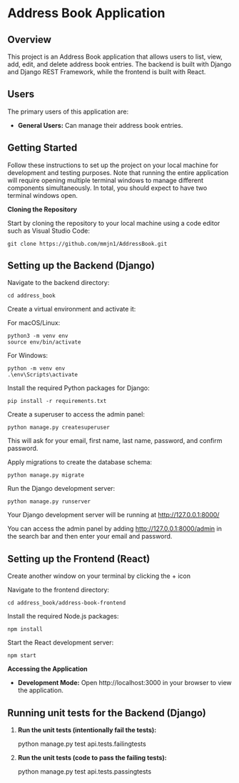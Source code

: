 # Address Book Application

## Overview

This project is an Address Book application that allows users to list, view, add, edit, and delete address book entries. The backend is built with Django and Django REST Framework, while the frontend is built with React.

## Users

The primary users of this application are:
- **General Users:** Can manage their address book entries.

## Getting Started

Follow these instructions to set up the project on your local machine for development and testing purposes. Note that running the entire application will require opening multiple terminal windows to manage different components simultaneously. In total, you should expect to have two terminal windows open.           

**Cloning the Repository**

Start by cloning the repository to your local machine using a code editor such as Visual Studio Code:

    git clone https://github.com/mmjn1/AddressBook.git

## Setting up the Backend (Django)

Navigate to the backend directory:

    cd address_book

Create a virtual environment and activate it:

For macOS/Linux:

    python3 -m venv env
    source env/bin/activate

For Windows:

    python -m venv env
    .\env\Scripts\activate 

Install the required Python packages for Django:

    pip install -r requirements.txt

Create a superuser to access the admin panel:

    python manage.py createsuperuser

This will ask for your email, first name, last name, password, and confirm password. 

Apply migrations to create the database schema:

    python manage.py migrate

Run the Django development server:

    python manage.py runserver

Your Django development server will be running at http://127.0.0.1:8000/

You can access the admin panel by adding http://127.0.0.1:8000/admin in the search bar and then enter your email and password.

## Setting up the Frontend (React)

Create another window on your terminal by clicking the + icon

Navigate to the frontend directory:

    cd address_book/address-book-frontend

Install the required Node.js packages:

    npm install

Start the React development server:

    npm start

**Accessing the Application**
- **Development Mode:** Open http://localhost:3000 in your browser to view the application.


## Running unit tests for the Backend (Django)

1. **Run the unit tests (intentionally fail the tests):**

    python manage.py test api.tests.failingtests
   

2. **Run the unit tests (code to pass the failing tests):**

    python manage.py test api.tests.passingtests